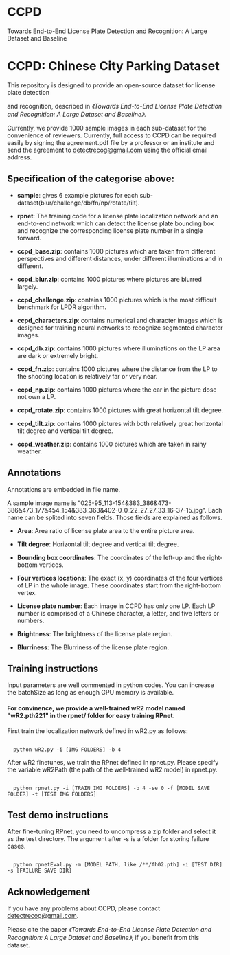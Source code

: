 # CCPD



Towards End-to-End License Plate Detection and Recognition: A Large Dataset and Baseline



# CCPD: Chinese City Parking Dataset



This repository is designed to provide an open-source dataset for license plate detection 



and recognition, described in _《Towards End-to-End License Plate Detection and Recognition: A Large Dataset and Baseline》_.



Currently, we provide 1000 sample images in each sub-dataset for the convenience of reviewers. Currently, full access to CCPD can be required easily by signing the agreement.pdf file by a professor or an institute and send the agreement to detectrecog@gmail.com using the official email address.



## Specification of the categorise above:



- **sample**: gives 6 example pictures for each sub-dataset(blur/challenge/db/fn/np/rotate/tilt).



- **rpnet**: The training code for a license plate localization network and an end-to-end network which can detect the license plate bounding box and recognize the corresponding license plate number in a single forward.



- **ccpd_base.zip**: contains 1000 pictures which are taken from different perspectives and different distances, under different illuminations and in different. 



- **ccpd_blur.zip**: contains 1000 pictures where pictures are blurred largely.



- **ccpd_challenge.zip**: contains 1000 pictures which is the most difficult benchmark for LPDR algorithm.



- **ccpd_characters.zip**: contains numerical and character images which is designed for training neural networks to recognize segmented character images.



- **ccpd_db.zip**: contains 1000 pictures where illuminations on the LP area are dark or extremely bright. 



- **ccpd_fn.zip**: contains 1000 pictures where the distance from the LP to the shooting location is relatively far or very near.



- **ccpd_np.zip**: contains 1000 pictures where the car in the picture dose not own a LP.



- **ccpd_rotate.zip**: contains 1000 pictures with great horizontal tilt degree.



- **ccpd_tilt.zip**: contains 1000 pictures with both relatively great horizontal tilt degree and vertical tilt degree.



- **ccpd_weather.zip**: contains 1000 pictures which are taken in rainy weather.





## Annotations

Annotations are embedded in file name.

A sample image name is "025-95_113-154&383_386&473-386&473_177&454_154&383_363&402-0_0_22_27_27_33_16-37-15.jpg". Each name can be splited into seven fields. Those fields are explained as follows.

- **Area**: Area ratio of license plate area to the entire picture area.

- **Tilt degree**: Horizontal tilt degree and vertical tilt degree.

- **Bounding box coordinates**: The coordinates of the left-up and the right-bottom vertices.

- **Four vertices locations**: The exact (x, y) coordinates of the four vertices of LP in the whole image. These coordinates start from the right-bottom vertex.

- **License plate number**: Each image in CCPD has only one LP. Each LP number is comprised of a Chinese character, a letter, and five letters or numbers.

- **Brightness**: The brightness of the license plate region.

- **Blurriness**: The Blurriness of the license plate region.



## Training instructions

Input parameters are well commented in python codes. You can increase the batchSize as long as enough GPU memory is available.



#### For convinence, we provide a well-trained wR2 model named "wR2.pth221" in the rpnet/ folder for easy training RPnet.



First train the localization network defined in wR2.py as follows:

```

  python wR2.py -i [IMG FOLDERS] -b 4

```

After wR2 finetunes, we train the RPnet defined in rpnet.py. Please specify the variable wR2Path (the path of the well-trained wR2 model) in rpnet.py.

```

  python rpnet.py -i [TRAIN IMG FOLDERS] -b 4 -se 0 -f [MODEL SAVE FOLDER] -t [TEST IMG FOLDERS]

```



## Test demo instructions

After fine-tuning RPnet, you need to uncompress a zip folder and select it as the test directory. The argument after -s is a folder for storing failure cases.

```

  python rpnetEval.py -m [MODEL PATH, like /**/fh02.pth] -i [TEST DIR] -s [FAILURE SAVE DIR]

```



## Acknowledgement

If you have any problems about CCPD, please contact detectrecog@gmail.com.



Please cite the paper _《Towards End-to-End License Plate Detection and Recognition: A Large Dataset and Baseline》_, if you benefit from this dataset.
